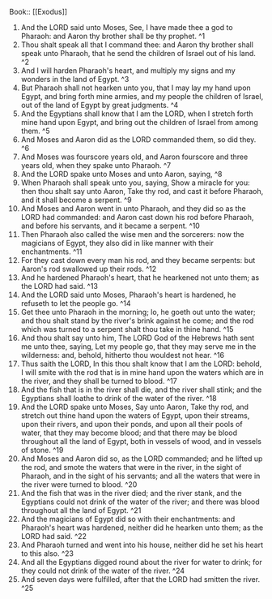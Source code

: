  Book:: [[Exodus]]
 1. And the LORD said unto Moses, See, I have made thee a god to Pharaoh: and Aaron thy brother shall be thy prophet. ^1
 2. Thou shalt speak all that I command thee: and Aaron thy brother shall speak unto Pharaoh, that he send the children of Israel out of his land. ^2
 3. And I will harden Pharaoh's heart, and multiply my signs and my wonders in the land of Egypt. ^3
 4. But Pharaoh shall not hearken unto you, that I may lay my hand upon Egypt, and bring forth mine armies, and my people the children of Israel, out of the land of Egypt by great judgments. ^4
 5. And the Egyptians shall know that I am the LORD, when I stretch forth mine hand upon Egypt, and bring out the children of Israel from among them. ^5
 6. And Moses and Aaron did as the LORD commanded them, so did they. ^6
 7. And Moses was fourscore years old, and Aaron fourscore and three years old, when they spake unto Pharaoh. ^7
 8. And the LORD spake unto Moses and unto Aaron, saying, ^8
 9. When Pharaoh shall speak unto you, saying, Show a miracle for you: then thou shalt say unto Aaron, Take thy rod, and cast it before Pharaoh, and it shall become a serpent. ^9
 10. And Moses and Aaron went in unto Pharaoh, and they did so as the LORD had commanded: and Aaron cast down his rod before Pharaoh, and before his servants, and it became a serpent. ^10
 11. Then Pharaoh also called the wise men and the sorcerers: now the magicians of Egypt, they also did in like manner with their enchantments. ^11
 12. For they cast down every man his rod, and they became serpents: but Aaron's rod swallowed up their rods. ^12
 13. And he hardened Pharaoh's heart, that he hearkened not unto them; as the LORD had said. ^13
 14. And the LORD said unto Moses, Pharaoh's heart is hardened, he refuseth to let the people go. ^14
 15. Get thee unto Pharaoh in the morning; lo, he goeth out unto the water; and thou shalt stand by the river's brink against he come; and the rod which was turned to a serpent shalt thou take in thine hand. ^15
 16. And thou shalt say unto him, The LORD God of the Hebrews hath sent me unto thee, saying, Let my people go, that they may serve me in the wilderness: and, behold, hitherto thou wouldest not hear. ^16
 17. Thus saith the LORD, In this thou shalt know that I am the LORD: behold, I will smite with the rod that is in mine hand upon the waters which are in the river, and they shall be turned to blood. ^17
 18. And the fish that is in the river shall die, and the river shall stink; and the Egyptians shall loathe to drink of the water of the river. ^18
 19. And the LORD spake unto Moses, Say unto Aaron, Take thy rod, and stretch out thine hand upon the waters of Egypt, upon their streams, upon their rivers, and upon their ponds, and upon all their pools of water, that they may become blood; and that there may be blood throughout all the land of Egypt, both in vessels of wood, and in vessels of stone. ^19
 20. And Moses and Aaron did so, as the LORD commanded; and he lifted up the rod, and smote the waters that were in the river, in the sight of Pharaoh, and in the sight of his servants; and all the waters that were in the river were turned to blood. ^20
 21. And the fish that was in the river died; and the river stank, and the Egyptians could not drink of the water of the river; and there was blood throughout all the land of Egypt. ^21
 22. And the magicians of Egypt did so with their enchantments: and Pharaoh's heart was hardened, neither did he hearken unto them; as the LORD had said. ^22
 23. And Pharaoh turned and went into his house, neither did he set his heart to this also. ^23
 24. And all the Egyptians digged round about the river for water to drink; for they could not drink of the water of the river. ^24
 25. And seven days were fulfilled, after that the LORD had smitten the river. ^25
